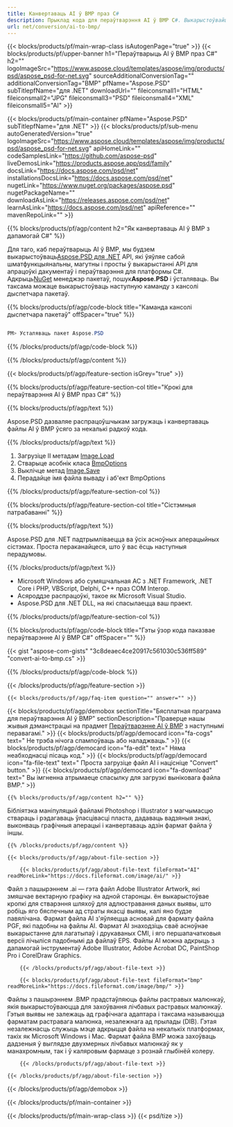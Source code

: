```yaml
---
title: Канвертаваць AI ў BMP праз C#
description: Прыклад кода для пераўтварэння AI ў BMP C#. Выкарыстоўвайце прыклад кода API для пакетнага пераўтварэння файлаў AI ў BMP у VB.NET, Asp.NET або ў любым дадатку на аснове .NET.
url: net/conversion/ai-to-bmp/
---
```


{{< blocks/products/pf/main-wrap-class isAutogenPage="true" >}}
{{< blocks/products/pf/upper-banner h1="Пераўтварыць AI ў BMP праз C#" h2="" logoImageSrc="https://www.aspose.cloud/templates/aspose/img/products/psd/aspose_psd-for-net.svg" sourceAdditionalConversionTag="" additionalConversionTag="BMP" pfName="Aspose.PSD" subTitlepfName="для .NET" downloadUrl="" fileiconsmall1="HTML" fileiconsmall2="JPG" fileiconsmall3="PSD" fileiconsmall4="XML" fileiconsmall5="AI" >}}

{{< blocks/products/pf/main-container pfName="Aspose.PSD" subTitlepfName="для .NET" >}}
{{< blocks/products/pf/sub-menu autoGeneratedVersion="true" logoImageSrc="https://www.aspose.cloud/templates/aspose/img/products/psd/aspose_psd-for-net.svg" apiHomeLink="" codeSamplesLink="https://github.com/aspose-psd" liveDemosLink="https://products.aspose.app/psd/family" docsLink="https://docs.aspose.com/psd/net" installationsDocsLink="https://docs.aspose.com/psd/net" nugetLink="https://www.nuget.org/packages/aspose.psd" nugetPackageName="" downloadAsLink="https://releases.aspose.com/psd/net" learnAsLink="https://docs.aspose.com/psd/net" apiReference="" mavenRepoLink="" >}}

{{% blocks/products/pf/agp/content h2="Як канвертаваць AI ў BMP з дапамогай C#" %}}

Для таго, каб пераўтварыць AI ў BMP, мы будзем выкарыстоўваць<a href="/psd/{{< lang-code >}}net">Aspose.PSD для .NET</a> API, які ўяўляе сабой шматфункцыянальны, магутны і просты ў выкарыстанні API для апрацоўкі дакументаў і пераўтварэння для платформы C#. Адкрыць<a href="https://www.nuget.org/packages/aspose.psd">NuGet</a> менеджэр пакетаў, пошук<b>Aspose.PSD</b> і ўсталяваць. Вы таксама можаце выкарыстоўваць наступную каманду з кансолі дыспетчара пакетаў.

{{% blocks/products/pf/agp/code-block title="Каманда кансолі дыспетчара пакетаў" offSpacer="true" %}}

``` cs

PM> Усталяваць пакет Aspose.PSD

```

{{% /blocks/products/pf/agp/code-block %}}

{{% /blocks/products/pf/agp/content %}}

{{< blocks/products/pf/agp/feature-section isGrey="true" >}}

{{% blocks/products/pf/agp/feature-section-col title="Крокі для пераўтварэння AI ў BMP праз C#" %}}

{{% blocks/products/pf/agp/text %}}

 Aspose.PSD дазваляе распрацоўшчыкам загружаць і канвертаваць файлы AI ў BMP ўсяго за некалькі радкоў кода.

{{% /blocks/products/pf/agp/text %}}

1. Загрузіце ІІ метадам [Image.Load](https://apireference.aspose.com/psd/net/aspose.psd/image/methods/load/index)
1. Стварыце асобнік класа [BmpOptions](https://apireference.aspose.com/imaging/net/aspose.imaging.imageoptions/bmpoptions)
1. Выклічце метад [Image.Save](https://apireference.aspose.com/psd/net/aspose.psd/image/methods/save/index)
1. Перадайце імя файла вываду і аб'ект BmpOptions

{{% /blocks/products/pf/agp/feature-section-col %}}

{{% blocks/products/pf/agp/feature-section-col title="Сістэмныя патрабаванні" %}}

{{% blocks/products/pf/agp/text %}}

 Aspose.PSD для .NET падтрымліваецца ва ўсіх асноўных аперацыйных сістэмах. Проста пераканайцеся, што ў вас ёсць наступныя перадумовы.

{{% /blocks/products/pf/agp/text %}}

- Microsoft Windows або сумяшчальная АС з .NET Framework, .NET Core і PHP, VBScript, Delphi, C++ праз COM Interop.
- Асяроддзе распрацоўкі, такое як Microsoft Visual Studio.
- Aspose.PSD для .NET DLL, на які спасылаецца ваш праект.

{{% /blocks/products/pf/agp/feature-section-col %}}

{{% blocks/products/pf/agp/code-block title="Гэты ўзор кода паказвае пераўтварэнне AI ў BMP C#" offSpacer="" %}}

{{< gist "aspose-com-gists" "3c8deaec4ce20917c561030c536ff589" "convert-ai-to-bmp.cs" >}}

{{% /blocks/products/pf/agp/code-block %}}

{{< /blocks/products/pf/agp/feature-section >}}

    {{< blocks/products/pf/agp/faq-item question="" answer="" >}}
 

<!-- aboutfile Starts -->

{{< blocks/products/pf/agp/demobox sectionTitle="Бясплатная праграма для пераўтварэння AI ў BMP" sectionDescription="Праверце нашы жывыя дэманстрацыі на прадмет [Пераўтварэнне AI ў BMP](https://products.aspose.app/psd/conversion/ai-to-bmp) з наступнымі перавагамі." >}}
        {{< blocks/products/pf/agp/democard icon="fa-cogs" text=" Не трэба нічога спампоўваць або наладжваць." >}}
        {{< blocks/products/pf/agp/democard icon="fa-edit" text=" Няма неабходнасці пісаць код." >}}
        {{< blocks/products/pf/agp/democard icon="fa-file-text" text=" Проста загрузіце файл AI і націсніце \"Convert\" button." >}}
        {{< blocks/products/pf/agp/democard icon="fa-download" text=" Вы імгненна атрымаеце спасылку для загрузкі выніковага файла BMP." >}}

    {{% blocks/products/pf/agp/content h2="" %}}

Бібліятэка маніпуляцый файламі Photoshop і Illustrator з магчымасцю ствараць і рэдагаваць ўласцівасці пласта, дадаваць вадзяныя знакі, выконваць графічныя аперацыі і канвертаваць адзін фармат файла ў іншы.



    {{% /blocks/products/pf/agp/content %}}

    {{< blocks/products/pf/agp/about-file-section >}}

        {{< blocks/products/pf/agp/about-file-text fileFormat="AI" readMoreLink="https://docs.fileformat.com/image/ai/" >}}
Файл з пашырэннем .ai — гэта файл Adobe Illustrator Artwork, які змяшчае вектарную графіку на адной старонцы. ён выкарыстоўвае кропкі для стварэння шляхоў для адлюстравання даных выявы, што робіць яго бяспечным ад страты якасці выявы, калі яно будзе павялічана. Фармат файла AI з'яўляецца асновай для фармату файла PGF, які падобны на файлы AI. Фармат AI знаходзіць сваё асноўнае выкарыстанне для лагатыпаў і друкаваных СМІ, і яго першапачатковыя версіі лічыліся падобнымі да файлаў EPS. Файлы AI можна адкрыць з дапамогай інструментаў Adobe Illustrator, Adobe Acrobat DC, PaintShop Pro і CorelDraw Graphics.

        {{< /blocks/products/pf/agp/about-file-text >}}

        {{< blocks/products/pf/agp/about-file-text fileFormat="bmp" readMoreLink="https://docs.fileformat.com/image/bmp/" >}}
Файлы з пашырэннем .BMP прадстаўляюць файлы растравых малюнкаў, якія выкарыстоўваюцца для захоўвання лічбавых растравых малюнкаў. Гэтыя выявы не залежаць ад графічнага адаптара і таксама называюцца фарматам растравага малюнка, незалежнага ад прылады (DIB). Гэтая незалежнасць служыць мэце адкрыцця файла на некалькіх платформах, такіх як Microsoft Windows і Mac. Фармат файла BMP можа захоўваць дадзеныя ў выглядзе двухмерных лічбавых малюнкаў як у манахромным, так і ў каляровым фармаце з рознай глыбінёй колеру.

        {{< /blocks/products/pf/agp/about-file-text >}}

    {{< /blocks/products/pf/agp/about-file-section >}}

{{< /blocks/products/pf/agp/demobox >}}

<!-- aboutfile Ends -->



{{< /blocks/products/pf/main-container >}}
    
{{< /blocks/products/pf/main-wrap-class >}}
{{< psd/tize >}}
